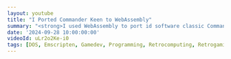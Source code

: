 ```yaml
---
layout: youtube
title: "I Ported Commander Keen to WebAssembly"
summary: "<strong>I used WebAssembly to port id software classic Commander Keen to the web browser</strong>. And you can play it in the browser <a href='/chocolatekeen' target='_blank'>here</a>!"
date: '2024-09-28 10:00:00:00'
videoId: uLr2o2Ke-i0
tags: [DOS, Emscripten, Gamedev, Programming, Retrocomputing, Retrogaming, Videogames, Videos]
---
```


